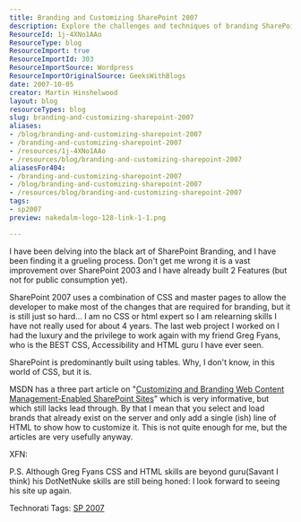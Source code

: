 ```yaml
---
title: Branding and Customizing SharePoint 2007
description: Explore the challenges and techniques of branding SharePoint 2007. Learn how to customize your site effectively with CSS and master pages for a unique look!
ResourceId: 1j-4XNo1AAo
ResourceType: blog
ResourceImport: true
ResourceImportId: 303
ResourceImportSource: Wordpress
ResourceImportOriginalSource: GeeksWithBlogs
date: 2007-10-05
creator: Martin Hinshelwood
layout: blog
resourceTypes: blog
slug: branding-and-customizing-sharepoint-2007
aliases:
- /blog/branding-and-customizing-sharepoint-2007
- /branding-and-customizing-sharepoint-2007
- /resources/1j-4XNo1AAo
- /resources/blog/branding-and-customizing-sharepoint-2007
aliasesFor404:
- /branding-and-customizing-sharepoint-2007
- /blog/branding-and-customizing-sharepoint-2007
- /resources/blog/branding-and-customizing-sharepoint-2007
tags:
- sp2007
preview: nakedalm-logo-128-link-1-1.png

---
```

I have been delving into the black art of SharePoint Branding, and I have been finding it a grueling process. Don't get me wrong it is a vast improvement over SharePoint 2003 and I have already built 2 Features (but not for public consumption yet).

SharePoint 2007 uses a combination of CSS and master pages to allow the developer to make most of the changes that are required for branding, but it is still just so hard... I am no CSS or html expert so I am relearning skills I have not really used for about 4 years. The last web project I worked on I had the luxury and the privilege to work again with my friend Greg Fyans, who is the BEST CSS, Accessibility and HTML guru I have ever seen.

SharePoint is predominantly built using tables. Why, I don't know, in this world of CSS, but it is.

MSDN has a three part article on "[Customizing and Branding Web Content Management-Enabled SharePoint Sites](http://msdn2.microsoft.com/en-gb/library/aa830818.aspx)" which is very informative, but which still lacks lead through. By that I mean that you select and load brands that already exist on the server and only add a single (ish) line of HTML to show how to customize it. This is not quite enough for me, but the articles are very usefully anyway.

XFN:

P.S. Although Greg Fyans CSS and HTML skills are beyond guru(Savant I think) his DotNetNuke skills are still being honed: I look forward to seeing his site up again.

Technorati Tags: [SP 2007](http://technorati.com/tags/SP+2007)
